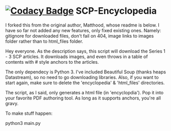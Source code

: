 [![Codacy Badge](https://api.codacy.com/project/badge/Grade/88233032ccae4bb8b7244446e0d8da6b)](https://www.codacy.com/app/***REMOVED***/SCP-Encyclopedia?utm_source=github.com&amp;utm_medium=referral&amp;utm_content=riley-martine/SCP-Encyclopedia&amp;utm_campaign=Badge_Grade)
SCP-Encyclopedia
================
I forked this from the original author, Matthood, whose readme is below. I have so far not added any new features, only fixed existing ones. Namely: gitignore for downloaded files, don't fail on 404, image links to images folder rather than to html_files folder.


Hey everyone.
As the description says, this script will download the Series 1 - 3 SCP articles. It downloads images, and even throws in a table of contents with # style anchors to the articles.

The only dependecy is Python 3. I've included Beautiful Soup (thanks heaps Datastream), so no need to go downloading libraries. Also, if you want to start again, make sure to delete the 'encyclopedia' & 'html_files' directories.

The script, as I said, only generates a html file (in 'encyclopdia'). Pop it into your favorite PDF authoring tool. As long as it supports anchors, you're all gravy.


To make stuff happen:

python3 main.py

